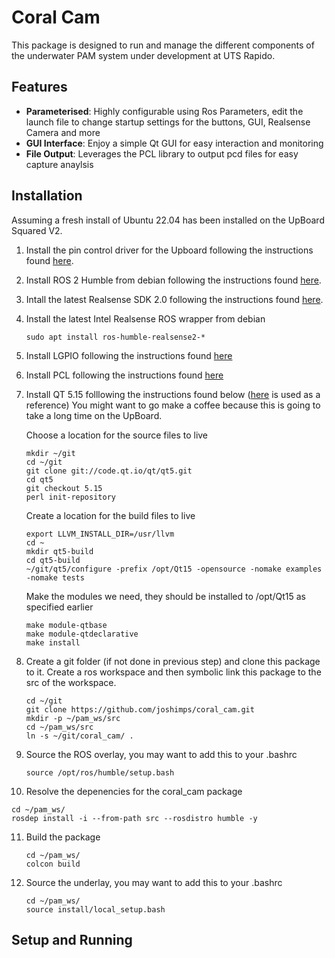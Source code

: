 # Coral Cam
This package is designed to run and manage the different components of the underwater PAM system under development at UTS Rapido. 

## Features

- **Parameterised**: Highly configurable using Ros Parameters, edit the launch file to change startup settings for the buttons, GUI, Realsense Camera and more
- **GUI Interface**: Enjoy a simple Qt GUI for easy interaction and monitoring
- **File Output**: Leverages the PCL library to output pcd files for easy capture anaylsis

## Installation
Assuming a fresh install of Ubuntu 22.04 has been installed on the UpBoard Squared V2.

1. Install the pin control driver for the Upboard following the instructions found [here](https://github.com/up-division/pinctrl-upboard).
   
2. Install ROS 2 Humble from debian following the instructions found [here](https://docs.ros.org/en/humble/Installation/Ubuntu-Install-Debians.html#id2).

3. Intall the latest Realsense SDK 2.0 following the instructions found [here](https://github.com/IntelRealSense/librealsense/blob/master/doc/distribution_linux.md).

4. Install the latest Intel Realsense ROS wrapper from debian

   `sudo apt install ros-humble-realsense2-*`

6. Install LGPIO following the instructions found [here](https://abyz.me.uk/lg/download.html)
   
7. Install PCL following the instructions found [here](https://pointclouds.org/downloads/#linux)

8. Install QT 5.15 folllowing the instructions found below ([here](https://wiki.qt.io/Building_Qt_5_from_Git#Getting_the_source_code) is used as a reference) You might want to go make a coffee because this is going to take a long time on the UpBoard.

   Choose a location for the source files to live

   `mkdir ~/git` \
   `cd ~/git` \
   `git clone git://code.qt.io/qt/qt5.git` \
   `cd qt5` \
   `git checkout 5.15` \
   `perl init-repository` 

   Create a location for the build files to live 
   
   `export LLVM_INSTALL_DIR=/usr/llvm` \
   `cd ~` \
   `mkdir qt5-build` \
   `cd qt5-build` \
   `~/git/qt5/configure -prefix /opt/Qt15 -opensource -nomake examples -nomake tests` 

   Make the modules we need, they should be installed to /opt/Qt15 as specified earlier 

   `make module-qtbase` \
   `make module-qtdeclarative` \
   `make install`
   
   
9. Create a git folder (if not done in previous step) and clone this package to it. Create a ros workspace and then symbolic link this package to the src of the workspace.

   `cd ~/git` \
   `git clone https://github.com/joshimps/coral_cam.git` \
   `mkdir -p ~/pam_ws/src` \
   `cd ~/pam_ws/src` \
   `ln -s ~/git/coral_cam/ .`


10. Source the ROS overlay, you may want to add this to your .bashrc

    `source /opt/ros/humble/setup.bash`
   
11. Resolve the depenencies for the coral_cam package

   `cd ~/pam_ws/` \
   `rosdep install -i --from-path src --rosdistro humble -y`

11. Build the package

    `cd ~/pam_ws/` \
    `colcon build`

12. Source the underlay, you may want to add this to your .bashrc

    `cd ~/pam_ws/` \
    `source install/local_setup.bash`
   
## Setup and Running


